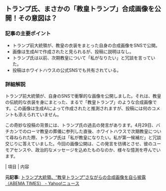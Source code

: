## トランプ氏、まさかの「教皇トランプ」合成画像を公開！その意図は？

### 記事の主要ポイント

* トランプ前大統領が、教皇の衣装をまとった自身の合成画像をSNSで公開。
* 画像は生成AIで作成されたと見られるが、投稿に説明はなし。
* トランプ氏は以前、次期教皇について「私がなりたい」と冗談を言っていた。
* 投稿はホワイトハウスの公式SNSでも共有されている。

### 詳細解説

トランプ前大統領が、自身のSNSで衝撃的な画像を公開しました。それは、教皇の伝統的な衣装を身にまとった、まるで「教皇トランプ」のような合成画像です。この画像は生成AIによって作成されたと推測されますが、投稿には何のコメントも添えられていません。

この奇妙な投稿の背景には、トランプ氏の過去の発言があります。4月29日、バチカンでのローマ教皇の葬儀に参列した直後、ホワイトハウスで次期教皇について尋ねられた際、トランプ氏は「私が教皇になりたい。私が第一候補だ」と冗談交じりに答えていました。今回の画像公開は、この発言を彷彿とさせ、彼のユーモアセンスや、政治的なメッセージを込めたものなのか、様々な憶測を呼んでいます。

| 項目 | 内容 

**元記事:** [トランプ大統領、“教皇トランプ”さながらの合成画像を自ら披露（ABEMA TIMES） - Yahoo!ニュース](https://news.yahoo.co.jp/articles/7f983c8e9116e2539406901d67980c4f0c844d55)